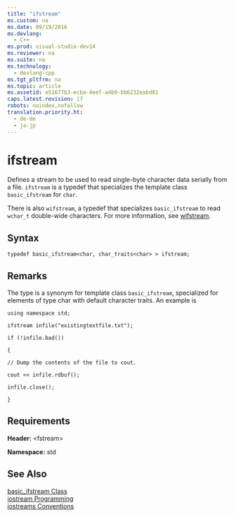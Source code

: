 ```yaml
---
title: "ifstream"
ms.custom: na
ms.date: 09/19/2016
ms.devlang: 
  - C++
ms.prod: visual-studio-dev14
ms.reviewer: na
ms.suite: na
ms.technology: 
  - devlang-cpp
ms.tgt_pltfrm: na
ms.topic: article
ms.assetid: e51677b3-ecba-4eef-a4b0-bb6232eabd81
caps.latest.revision: 17
robots: noindex,nofollow
translation.priority.ht: 
  - de-de
  - ja-jp
---
```

# ifstream
Defines a stream to be used to read single-byte character data serially from a file. `ifstream` is a typedef that specializes the template class `basic_ifstream` for `char`.  
  
 There is also `wifstream`, a typedef that specializes `basic_ifstream` to read `wchar_t` double-wide characters. For more information, see [wifstream](../vs140/wifstream.md).  
  
## Syntax  
  
```  
typedef basic_ifstream<char, char_traits<char> > ifstream;  
```  
  
## Remarks  
 The type is a synonym for template class `basic_ifstream`, specialized for elements of type char with default character traits. An example is  
  
 `using namespace std;`  
  
 `ifstream infile("existingtextfile.txt");`  
  
 `if (!infile.bad())`  
  
 `{`  
  
 `// Dump the contents of the file to cout.`  
  
 `cout << infile.rdbuf();`  
  
 `infile.close();`  
  
 `}`  
  
## Requirements  
 **Header:** <fstream\>  
  
 **Namespace:** std  
  
## See Also  
 [basic_ifstream Class](../vs140/basic_ifstream-Class.md)   
 [iostream Programming](../vs140/iostream-Programming.md)   
 [iostreams Conventions](../vs140/iostreams-Conventions.md)